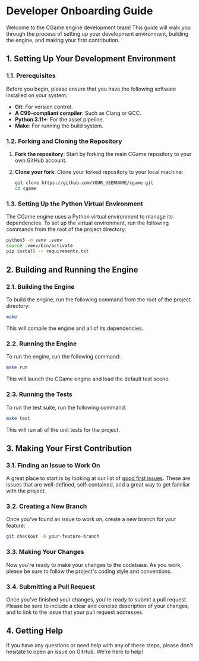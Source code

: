 # Developer Onboarding Guide

Welcome to the CGame engine development team! This guide will walk you through the process of setting up your development environment, building the engine, and making your first contribution.

## 1. Setting Up Your Development Environment

### 1.1. Prerequisites

Before you begin, please ensure that you have the following software installed on your system:

*   **Git**: For version control.
*   **A C99-compliant compiler**: Such as Clang or GCC.
*   **Python 3.11+**: For the asset pipeline.
*   **Make**: For running the build system.

### 1.2. Forking and Cloning the Repository

1.  **Fork the repository**: Start by forking the main CGame repository to your own GitHub account.
2.  **Clone your fork**: Clone your forked repository to your local machine:

    ```bash
    git clone https://github.com/YOUR_USERNAME/cgame.git
    cd cgame
    ```

### 1.3. Setting Up the Python Virtual Environment

The CGame engine uses a Python virtual environment to manage its dependencies. To set up the virtual environment, run the following commands from the root of the project directory:

```bash
python3 -m venv .venv
source .venv/bin/activate
pip install -r requirements.txt
```

## 2. Building and Running the Engine

### 2.1. Building the Engine

To build the engine, run the following command from the root of the project directory:

```bash
make
```

This will compile the engine and all of its dependencies.

### 2.2. Running the Engine

To run the engine, run the following command:

```bash
make run
```

This will launch the CGame engine and load the default test scene.

### 2.3. Running the Tests

To run the test suite, run the following command:

```bash
make test
```

This will run all of the unit tests for the project.

## 3. Making Your First Contribution

### 3.1. Finding an Issue to Work On

A great place to start is by looking at our list of [good first issues](../.github/GOOD_FIRST_ISSUES.md). These are issues that are well-defined, self-contained, and a great way to get familiar with the project.

### 3.2. Creating a New Branch

Once you've found an issue to work on, create a new branch for your feature:

```bash
git checkout -b your-feature-branch
```

### 3.3. Making Your Changes

Now you're ready to make your changes to the codebase. As you work, please be sure to follow the project's coding style and conventions.

### 3.4. Submitting a Pull Request

Once you've finished your changes, you're ready to submit a pull request. Please be sure to include a clear and concise description of your changes, and to link to the issue that your pull request addresses.

## 4. Getting Help

If you have any questions or need help with any of these steps, please don't hesitate to open an issue on GitHub. We're here to help!
